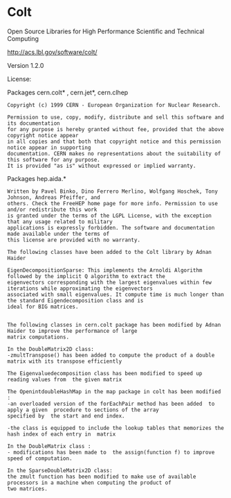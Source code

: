 Colt
====

Open Source Libraries for High Performance Scientific and Technical Computing

http://acs.lbl.gov/software/colt/

Version 1.2.0

License:

 Packages cern.colt* , cern.jet*, cern.clhep

    Copyright (c) 1999 CERN - European Organization for Nuclear Research.

    Permission to use, copy, modify, distribute and sell this software and its documentation
    for any purpose is hereby granted without fee, provided that the above copyright notice appear
    in all copies and that both that copyright notice and this permission notice appear in supporting
    documentation. CERN makes no representations about the suitability of this software for any purpose.
    It is provided "as is" without expressed or implied warranty.

Packages hep.aida.*

    Written by Pavel Binko, Dino Ferrero Merlino, Wolfgang Hoschek, Tony Johnson, Andreas Pfeiffer, and
    others. Check the FreeHEP home page for more info. Permission to use and/or redistribute this work
    is granted under the terms of the LGPL License, with the exception that any usage related to military
    applications is expressly forbidden. The software and documentation made available under the terms of
    this license are provided with no warranty.
    
    The following classes have been added to the Colt library by Adnan Haider
    
    EigenDecompositionSparse: This implements the Arnoldi Algorithm followed by the implicit Q algorithm to extract the 
    eigenvectors corresponding with the largest eigenvalues within few iterations while approximating the eigenvectors 
    associated with small eigenvalues. It compute time is much longer than the standard Eigendecomposition class and is 
    ideal for BIG matrices. 


    The following classes in cern.colt package has been modified by Adnan Haider to improve the performance of large 
    matrix computations.

    In the DoubleMatrix2D class:
    -zmultTranspose() has been added to compute the product of a double matrix with its transpose efficiently

    The Eigenvaluedecomposition class has been modified to speed up reading values from  the given matrix

    The OpenintdoubleHashMap in the map package in colt has been modified : 
    -an overloaded version of the forEachPair method has been added  to apply a given  procedure to sections of the array 
    specified by  the start and end index.

    -the class is equipped to include the lookup tables that memorizes the hash index of each entry in  matrix

    In the DoubleMatrix class :
    - modifications has been made to  the assign(function f) to improve  speed of computation.

    In the SparseDoubleMatrix2D class:
    the zmult function has been modified to make use of available processors in a machine when computing the product of 
    two matrices.


